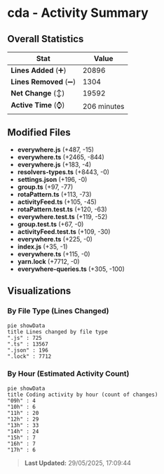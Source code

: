 # cda - Activity Summary 

## Overall Statistics

| Stat                   | Value                                                             |
| ---------------------- | ----------------------------------------------------------------- |
| **Lines Added** (➕)   | 20896                                          |
| **Lines Removed** (➖) | 1304                                        |
| **Net Change** (↕)    | 19592                |
| **Active Time** (⌚)   | 206 minutes |


## Modified Files
- **everywhere.js** (+487, -15)
- **everywhere.ts** (+2465, -844)
- **everywhere.js** (+183, -4)
- **resolvers-types.ts** (+8443, -0)
- **settings.json** (+196, -0)
- **group.ts** (+97, -77)
- **rotaPattern.ts** (+113, -73)
- **activityFeed.ts** (+105, -45)
- **rotaPattern.test.ts** (+120, -63)
- **everywhere.test.ts** (+119, -52)
- **group.test.ts** (+67, -0)
- **activityFeed.test.ts** (+109, -30)
- **everywhere.ts** (+225, -0)
- **index.js** (+35, -1)
- **everywhere.ts** (+115, -0)
- **yarn.lock** (+7712, -0)
- **everywhere-queries.ts** (+305, -100)

## Visualizations

### By File Type (Lines Changed)

```mermaid
pie showData
title Lines changed by file type
".js" : 725
".ts" : 13567
".json" : 196
".lock" : 7712
```

### By Hour (Estimated Activity Count)

```mermaid
pie showData
title Coding activity by hour (count of changes)
"09h" : 4
"10h" : 6
"11h" : 20
"12h" : 29
"13h" : 33
"14h" : 24
"15h" : 7
"16h" : 7
"17h" : 6
```


> **Last Updated:** 29/05/2025, 17:09:44